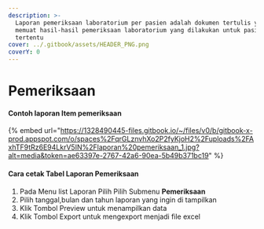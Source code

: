 ```yaml
---
description: >-
  Laporan pemeriksaan laboratorium per pasien adalah dokumen tertulis yang
  memuat hasil-hasil pemeriksaan laboratorium yang dilakukan untuk pasien
  tertentu
cover: ../.gitbook/assets/HEADER_PNG.png
coverY: 0
---
```


# Pemeriksaan

#### Contoh laporan Item pemeriksaan

{% embed url="https://1328490445-files.gitbook.io/~/files/v0/b/gitbook-x-prod.appspot.com/o/spaces%2FqrGLznvhXo2P2fyKjoH2%2Fuploads%2FAxhTF9tRz6E94LkrV5IN%2Flaporan%20pemeriksaan_1.jpg?alt=media&token=ae63397e-2767-42a6-90ea-5b49b371bc19" %}

#### Cara cetak Tabel Laporan Pemeriksaan

1. Pada Menu list Laporan Pilih Pilih Submenu **Pemeriksaan**
2. Pilih tanggal,bulan dan tahun laporan yang ingin di tampilkan
3. Klik Tombol Preview untuk menampilkan data
4. Klik Tombol Export untuk mengexport menjadi file excel
